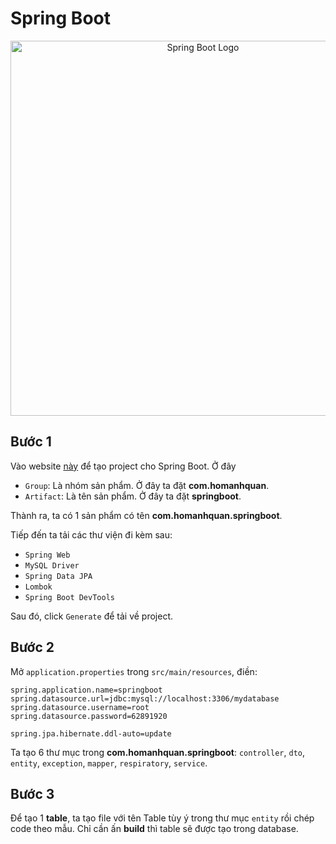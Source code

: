 ﻿# Spring Boot

 <div align="center">
  <img src="https://github.com/user-attachments/assets/0a1a95ed-aea5-493a-883b-b56a7fe82c6e" alt="Spring Boot Logo" width="600">
</div>

## Bước 1
Vào website [này](https://start.spring.io) để tạo project cho Spring Boot. Ở đây
* `Group`: Là nhóm sản phẩm. Ở đây ta đặt **com.homanhquan**.
* `Artifact`: Là tên sản phẩm. Ở đây ta đặt **springboot**.

Thành ra, ta có 1 sản phẩm có tên **com.homanhquan.springboot**.

Tiếp đến ta tải các thư viện đi kèm sau:
* `Spring Web`
* `MySQL Driver`
* `Spring Data JPA`
* `Lombok`
* `Spring Boot DevTools`

Sau đó, click `Generate` để tải về project.

## Bước 2
Mở `application.properties` trong `src/main/resources`, điền:
```
spring.application.name=springboot
spring.datasource.url=jdbc:mysql://localhost:3306/mydatabase
spring.datasource.username=root
spring.datasource.password=62891920

spring.jpa.hibernate.ddl-auto=update
```

Ta tạo 6 thư mục trong **com.homanhquan.springboot**: `controller`, `dto`, `entity`, `exception`, `mapper`, `respiratory`, `service`.

## Bước 3
Để tạo 1 **table**, ta tạo file với tên Table tùy ý trong thư mục `entity` rồi chép code theo mẫu. Chỉ cần ấn **build** thì table sẽ được tạo trong database.
